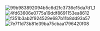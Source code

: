 ![99b983892094b5c6d2fc3736e15da7d1_1](https://github.com/zelkovahill/2023_1_2_LuckDefence/assets/127643365/9986340a-2418-4a4c-89ee-e9f3c9ba5011)
![4fd63606e0775a19ddf8691153ea8612](https://github.com/zelkovahill/2023_1_2_LuckDefence/assets/127643365/2662714f-87f7-4b85-b692-3736d8866fe5)
![f351b3ab2f924529e687b11b8dd93a57](https://github.com/zelkovahill/2023_1_2_LuckDefence/assets/127643365/eca2cf87-9c00-4a44-9482-cf60fe9df69f)
![7e7f1d73b81e39ba75cbaa1796420f08](https://github.com/zelkovahill/2023_1_2_LuckDefence/assets/127643365/8403d7e9-da41-4408-903a-f6e9b22126dd)

